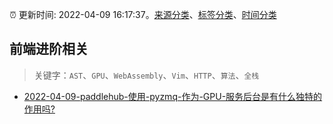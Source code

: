 :alarm_clock: 更新时间: 2022-04-09 16:17:37。[来源分类](../README.md)、[标签分类](../TAGS.md)、[时间分类](../TIMELINE.md)

## 前端进阶相关


> 关键字：`AST`、`GPU`、`WebAssembly`、`Vim`、`HTTP`、`算法`、`全栈`



- [2022-04-09-paddlehub-使用-pyzmq-作为-GPU-服务后台是有什么独特的作用吗?](https://www.v2ex.com/t/845958) 